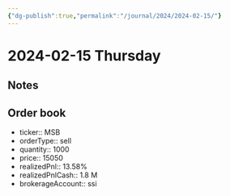 ```yaml
---
{"dg-publish":true,"permalink":"/journal/2024/2024-02-15/"}
---
```


# 2024-02-15 Thursday

## Notes

## Order book

- ticker:: MSB
- orderType:: sell
- quantity:: 1000
- price:: 15050
- realizedPnl:: 13.58%
- realizedPnlCash:: 1.8 M
- brokerageAccount:: ssi
